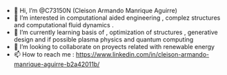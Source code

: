 - 👋 Hi, I’m @C73150N (Cleison Armando Manrique Aguirre)
- 👀 I’m interested in computational aided engineering , complez structures and computational fluid dynamics .
- 🌱 I’m currently learning basis of , optimization of structures , generative design and if possible plasma physics  and quantum computing
- 💞️ I’m looking to collaborate on proyects related with renewable energy
- 📫 How to reach me : https://www.linkedin.com/in/cleison-armando-manrique-aguirre-b2a42011b/ 
<!---
C73150N/C73150N is a ✨ special ✨ repository because its `README.md` (this file) appears on your GitHub profile.
You can click the Preview link to take a look at your changes.
--->
